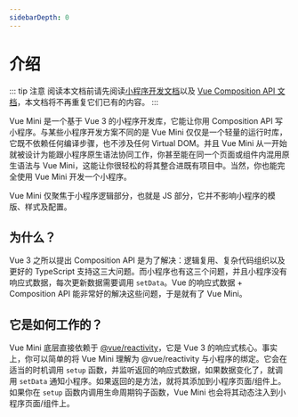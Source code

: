 ```yaml
---
sidebarDepth: 0
---
```


# 介绍

::: tip 注意
阅读本文档前请先阅读[小程序开发文档](https://developers.weixin.qq.com/miniprogram/dev/framework/)以及 [Vue Composition API 文档](https://composition-api.vuejs.org/)，本文档将不再重复它们已有的内容。
:::

Vue Mini 是一个基于 Vue 3 的小程序开发库，它能让你用 Composition API 写小程序。与某些小程序开发方案不同的是 Vue Mini 仅仅是一个轻量的运行时库，它既不依赖任何编译步骤，也不涉及任何 Virtual DOM。并且 Vue Mini 从一开始就被设计为能跟小程序原生语法协同工作，你甚至能在同一个页面或组件内混用原生语法与 Vue Mini，这能让你很轻松的将其整合进既有项目中。当然，你也能完全使用 Vue Mini 开发一个小程序。

Vue Mini 仅聚焦于小程序逻辑部分，也就是 JS 部分，它并不影响小程序的模版、样式及配置。

## 为什么？

Vue 3 之所以提出 Composition API 是为了解决：逻辑复用、复杂代码组织以及更好的 TypeScript 支持这三大问题。而小程序也有这三个问题，并且小程序没有响应式数据，每次更新数据需要调用 `setData`。Vue 的响应式数据 + Composition API 能非常好的解决这些问题，于是就有了 Vue Mini。

## 它是如何工作的？

Vue Mini 底层直接依赖于 [@vue/reactivity](https://github.com/vuejs/vue-next/tree/master/packages/reactivity)，它是 Vue 3 的响应式核心。事实上，你可以简单的将 Vue Mini 理解为 @vue/reactivity 与小程序的绑定。它会在适当的时机调用 `setup` 函数，并监听返回的响应式数据，如果数据变化了，就调用 `setData` 通知小程序。如果返回的是方法，就将其添加到小程序页面/组件上。如果你在 `setup` 函数内调用生命周期钩子函数，Vue Mini 也会将其动态注入到小程序页面/组件上。
